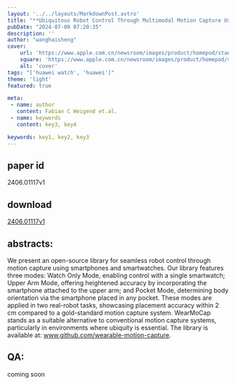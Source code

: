 ```yaml
---
layout: '../../layouts/MarkdownPost.astro'
title: "**Ubiquitous Robot Control Through Multimodal Motion Capture Using Smartwatch and Smartphone Data**"
pubDate: "2024-07-09 07:20:35"
description: ''
author: "wanghaisheng"
cover:
    url: 'https://www.apple.com.cn/newsroom/images/product/homepod/standard/Apple-HomePod-hero-230118_big.jpg.large_2x.jpg'
    square: 'https://www.apple.com.cn/newsroom/images/product/homepod/standard/Apple-HomePod-hero-230118_big.jpg.large_2x.jpg'
    alt: 'cover'
tags: "['huawei watch', 'huawei']" 
theme: 'light'
featured: true

meta:
 - name: author
   content: Fabian C Weigend et.al.
 - name: keywords
   content: key3, key4

keywords: key1, key2, key3
---
```


## paper id
2406.01117v1
## download
[2406.01117v1](http://arxiv.org/abs/2406.01117v1)
## abstracts:
We present an open-source library for seamless robot control through motion capture using smartphones and smartwatches. Our library features three modes: Watch Only Mode, enabling control with a single smartwatch; Upper Arm Mode, offering heightened accuracy by incorporating the smartphone attached to the upper arm; and Pocket Mode, determining body orientation via the smartphone placed in any pocket. These modes are applied in two real-robot tasks, showcasing placement accuracy within 2 cm compared to a gold-standard motion capture system. WearMoCap stands as a suitable alternative to conventional motion capture systems, particularly in environments where ubiquity is essential. The library is available at: www.github.com/wearable-motion-capture.
## QA:
coming soon
